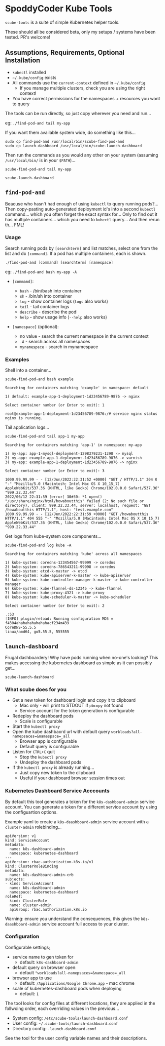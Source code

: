 # SpoddyCoder Kube Tools

`scube-tools` is a suite of simple Kubernetes helper tools.

These should all be considered beta, only my setups / systems have been tested. PR's welcome!


## Assumptions, Requirements, Optional Installation

* `kubectl` installed
* `~/.kube/config` exists
* All commands use the `current-context` defined in `~/.kube/config`
    * If you manage multiple clusters, check you are using the right context!
* You have correct permissions for the namespaces + resources you want to query

The tools can be run directly, so just copy wherever you need and run...

eg: `./find-pod-and tail my-app`

If you want them available system wide, do something like this...

```
sudo cp find-pod-and /usr/local/bin/scube-find-pod-and
sudo cp launch-dashboard /usr/local/bin/scube-launch-dashboard
```

Then run the commands as you would any other on your system (assuming `/usr/local/bin/` is in your `$PATH`)...

```
scube-find-pod-and tail my-app

scube-launch-dashboard
```

## `find-pod-and`

Beacuse who hasn't had enough of using `kubectl` to query running pods?... 
Then copy-pasting auto-generated deployment id's into a second `kubectl` command... which you often forget the exact syntax for...
Only to find out it has multiple containers... which you need to `kubectl` query...
And then rerun th... FML!

### Usage

Search running pods by `[searchterm]` and list matches, select one from the list and do `[command]`.
If a pod has multiple containers, each is shown.

`./find-pod-and [command] [searchterm] [namespace]`

eg: `./find-pod-and bash my-app -A`

* `[command]`:
    * `bash`        - /bin/bash into container
    * `sh`          - /bin/sh into container
    * `log`         - show container logs (`logs` also works)
    * `tail`        - tail container logs
    * `describe`    - describe the pod
    * `help`        - show usage info (`--help` also works)

* `[namespace]` (optional):
    * no value      - search the current namespace in the current context
    * `-A`          - search across all namespaces
    * `mynamespace` - search in mynamespace

### Examples

Shell into a container...

```
scube-find-pod-and bash example

Searching for containers matching 'example' in namespace: default

1) default: example-app-1-deployment-1d23456789-9876 -> nginx

Select container number (or Enter to exit): 1

root@example-app-1-deployment-1d23456789-9876:/# service nginx status
nginx is running.
```

Tail application logs...

```
scube-find-pod-and tail app-1 my-app

Searching for containers matching 'app-1' in namespace: my-app

1) my-app: app-1-mysql-deployment-1298379231-1298 -> mysql
2) my-app: example-app-1-deployment-1d23456789-9876 -> varnish
3) my-app: example-app-1-deployment-1d23456789-9876 -> nginx

Select container number (or Enter to exit): 3

1000.99.99.99 - - [12/Jun/2022:22:31:52 +0000] "GET / HTTP/1.1" 304 0 "-" "Mozilla/5.0 (Macintosh; Intel Mac OS X 10_15_7) AppleWebKit/537.36 (KHTML, like Gecko) Chrome/102.0.0.0 Safari/537.36" "999.22.33.44"
2022/06/12 22:31:59 [error] 30#30: *1 open() "/usr/share/nginx/html/howaboutthis" failed (2: No such file or directory), client: 999.22.33.44, server: localhost, request: "GET /howaboutthis HTTP/1.1", host: "test.example.com"
1000.99.99.99 - - [12/Jun/2022:22:31:59 +0000] "GET /howaboutthis HTTP/1.1" 404 555 "-" "Mozilla/5.0 (Macintosh; Intel Mac OS X 10_15_7) AppleWebKit/537.36 (KHTML, like Gecko) Chrome/102.0.0.0 Safari/537.36" "999.22.33.44"
```

Get logs from kube-system core components...

```
scube-find-pod-and log kube -A

Searching for containers matching 'kube' across all namespaces

1) kube-system: coredns-123454567-99999 -> coredns
2) kube-system: coredns-786543211-99998 -> coredns
3) kube-system: etcd-k-master -> etcd
4) kube-system: kube-apiserver-k-master -> kube-apiserver
5) kube-system: kube-controller-manager-k-master -> kube-controller-manager
6) kube-system: kube-flannel-ds-12345 -> kube-flannel
7) kube-system: kube-proxy-4321 -> kube-proxy
8) kube-system: kube-scheduler-k-master -> kube-scheduler

Select container number (or Enter to exit): 2

.:53
[INFO] plugin/reload: Running configuration MD5 = f4304ahahahahahahahacf234m439
CoreDNS-55.5.5
linux/amd64, go5.55.5, 555555
```


## `launch-dashboard`

Frugal dashboardery! Why have pods running when no-one's looking? 
This makes accessing the kubernetes dashboard as simple as it can possibly get...

```
scube-launch-dashboard
```

### What scube does for you

* Get a new token for dashboard login and copy it to clipboard
    * Mac only - will print to STDOUT if `pbcopy` not found
    * Service account for the token generation is configurable
* Redeploy the dashboard pods
    * Scale is configurable
* Start the `kubectl proxy`
* Open the kube dashbaord url with default query `workloads?all-namepsaces=&namespace=_all`
    * Browser app is configurable
    * Default query is configurable
* Listen for `CTRL+C` quit
    * Stop the `kubectl proxy`
    * Undeploy the dashboard pods
* If the `kubectl proxy` is already running...
    * Just copy new token to the clipboard
    * Useful if your dashboard browser session times out

### Kubernetes Dashboard Service Acccounts

By default this tool generates a token for the `k8s-dashboard-admin` service account. 
You can generate a token for a different service account by using the configuartion options.

Example yaml to create a `k8s-daashboard-admin` service account with a `cluster-admin` rolebinding...

```
apiVersion: v1
kind: ServiceAccount
metadata:
  name: k8s-dashboard-admin
  namespace: kubernetes-dashboard
---
apiVersion: rbac.authorization.k8s.io/v1
kind: ClusterRoleBinding
metadata:
  name: k8s-dashboard-admin-crb
subjects:
- kind: ServiceAccount
  name: k8s-dashboard-admin
  namespace: kubernetes-dashboard
roleRef:
  kind: ClusterRole
  name: cluster-admin
  apiGroup: rbac.authorization.k8s.io
```

Warning: ensure you understand the consequences, this gives the `k8s-daashboard-admin` service account full access to your cluster.

### Configuration

Configurable settings;

* service name to gen token for
    * default: `k8s-dashboard-admin`
* default query on browser open
    * default `"workloads?all-namepsaces=&namespace=_all`
* browser app to use
    * default: `/Applications/Google Chrome.app` - mac chrome
* scale of kubernetes-dashboard pods when deploying
    * default: `1`

The tool looks for config files at different locations, they are applied in the follwoing order, each overriding values in the previous...

* System config: `/etc/scube-tools/launch-dashboard.conf`
* User config: `~/.scube-tools/launch-dashboard.conf`
* Directory config: `.launch-dashboard.conf`

See the tool for the user config variable names and their descriptions. 